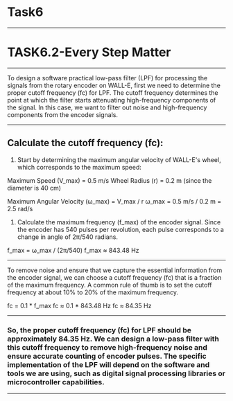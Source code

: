 # Task6

---

# TASK6.2-Every Step Matter

---

To design a software practical low-pass filter (LPF) for processing the signals from the rotary encoder on WALL-E, first we need to determine the proper cutoff frequency (fc) for LPF. The cutoff frequency determines the point at which the filter starts attenuating high-frequency components of the signal. In this case, we want to filter out noise and high-frequency components from the encoder signals.

---

## Calculate the cutoff frequency (fc):

1. Start by determining the maximum angular velocity of WALL-E's wheel, which corresponds to the maximum speed:

Maximum Speed (V_max) = 0.5 m/s
Wheel Radius (r) = 0.2 m (since the diameter is 40 cm)

Maximum Angular Velocity (ω_max) = V_max / r
ω_max = 0.5 m/s / 0.2 m = 2.5 rad/s

1. Calculate the maximum frequency (f_max) of the encoder signal. Since the encoder has 540 pulses per revolution, each pulse corresponds to a change in angle of 2π/540 radians.

f_max = ω_max / (2π/540)
f_max ≈ 843.48 Hz

---

To remove noise and ensure that we capture the essential information from the encoder signal, we can choose a cutoff frequency (fc) that is a fraction of the maximum frequency. A common rule of thumb is to set the cutoff frequency at about 10% to 20% of the maximum frequency.

fc = 0.1 * f_max
fc ≈ 0.1 * 843.48 Hz
fc ≈ 84.35 Hz

---

### So, the proper cutoff frequency (fc) for LPF should be approximately 84.35 Hz. We can design a low-pass filter with this cutoff frequency to remove high-frequency noise and ensure accurate counting of encoder pulses. The specific implementation of the LPF will depend on the software and tools we are using, such as digital signal processing libraries or microcontroller capabilities.

---

#